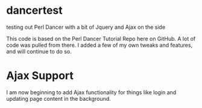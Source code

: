 # dancertest
testing out Perl Dancer with a bit of Jquery and Ajax on the side

This code is based on the Perl Dancer Tutorial Repo here on GitHub. A lot of code was pulled from there. I added a few of my own tweaks and features, and will continue to do so.

# Ajax Support
I am now beginning to add Ajax functionality for things like login and updating page content in the background.
